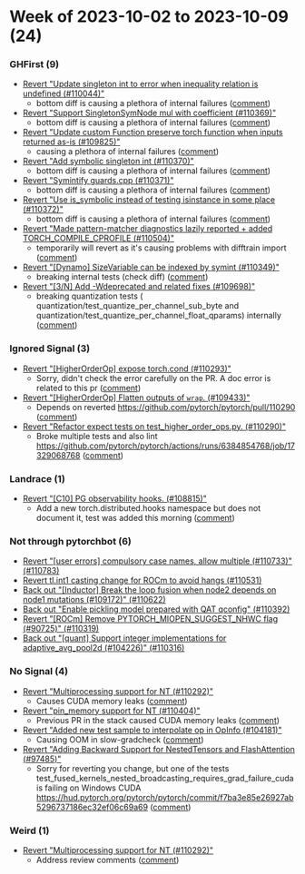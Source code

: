 # Week of 2023-10-02 to 2023-10-09 (24)

### GHFirst (9)

- [Revert "Update singleton int to error when inequality relation is undefined (#110044)"](https://github.com/pytorch/pytorch/commit/330db8278b3d3eeef47237fe0d2411ff0ffcfab7)
  - bottom diff is causing a plethora of internal failures ([comment](https://github.com/pytorch/pytorch/pull/110044#issuecomment-1749805209))
- [Revert "Support SingletonSymNode mul with coefficient (#110369)"](https://github.com/pytorch/pytorch/commit/1c3fae46ee76c0586679d49e32c13b94025f4061)
  - bottom diff is causing a plethora of internal failures ([comment](https://github.com/pytorch/pytorch/pull/110369#issuecomment-1749802899))
- [Revert "Update custom Function preserve torch function when inputs returned as-is (#109825)"](https://github.com/pytorch/pytorch/commit/236afe73a23fd6e9365675c5c88ab4aefed27117)
  - causing a plethora of internal failures ([comment](https://github.com/pytorch/pytorch/pull/109825#issuecomment-1749802739))
- [Revert "Add symbolic singleton int (#110370)"](https://github.com/pytorch/pytorch/commit/fdf6055ea7253a2ba8b79f924c017d659e204168)
  - bottom diff is causing a plethora of internal failures ([comment](https://github.com/pytorch/pytorch/pull/110370#issuecomment-1749801188))
- [Revert "Symintify guards.cpp (#110371)"](https://github.com/pytorch/pytorch/commit/585e2bd81857f82c8f8b147cd071ca649f56a8b5)
  - bottom diff is causing a plethora of internal failures ([comment](https://github.com/pytorch/pytorch/pull/110371#issuecomment-1749798063))
- [Revert "Use is_symbolic instead of testing isinstance in some place (#110372)"](https://github.com/pytorch/pytorch/commit/bcd44dac600078a5d838659c9e1a08d065e5b12a)
  - bottom diff is causing a plethora of internal failures ([comment](https://github.com/pytorch/pytorch/pull/110372#issuecomment-1749795074))
- [Revert "Made pattern-matcher diagnostics lazily reported + added TORCH_COMPILE_CPROFILE (#110504)"](https://github.com/pytorch/pytorch/commit/1e4c0641ce14b806fa69c573b9cfd7527dff4e31)
  - temporarily will revert as it's causing problems with difftrain import ([comment](https://github.com/pytorch/pytorch/pull/110504#issuecomment-1749132253))
- [Revert "[Dynamo] SizeVariable can be indexed by symint (#110349)"](https://github.com/pytorch/pytorch/commit/21019620ee095e4f0898da917b7e12f27c74e350)
  - breaking internal tests (check diff) ([comment](https://github.com/pytorch/pytorch/pull/110349#issuecomment-1748021641))
- [Revert "[3/N] Add -Wdeprecated and related fixes (#109698)"](https://github.com/pytorch/pytorch/commit/156aefa89b1738aed951dc68b09e5b431b3d421c)
  - breaking quantization tests ( quantization/test_quantize_per_channel_sub_byte and  quantization/test_quantize_per_channel_float_qparams) internally ([comment](https://github.com/pytorch/pytorch/pull/109698#issuecomment-1746999806))

### Ignored Signal (3)

- [Revert "[HigherOrderOp] expose torch.cond (#110293)"](https://github.com/pytorch/pytorch/commit/576b80d23e4c8b6ecd72901869f41c9e2751ecba)
  - Sorry, didn't check the error carefully on the PR. A doc error is related to this pr ([comment](https://github.com/pytorch/pytorch/pull/110293#issuecomment-1751176719))
- [Revert "[HigherOrderOp] Flatten outputs of `wrap`. (#109433)"](https://github.com/pytorch/pytorch/commit/cba3f407b10eb12df18684039d25489acb160f3f)
  - Depends on reverted https://github.com/pytorch/pytorch/pull/110290 ([comment](https://github.com/pytorch/pytorch/pull/109433#issuecomment-1743766271))
- [Revert "Refactor expect tests on test_higher_order_ops.py. (#110290)"](https://github.com/pytorch/pytorch/commit/859733512f0609126d936e1bbffacc7bbc096e6e)
  - Broke multiple tests and also lint https://github.com/pytorch/pytorch/actions/runs/6384854768/job/17329068768 ([comment](https://github.com/pytorch/pytorch/pull/110290#issuecomment-1743764686))

### Landrace (1)

- [Revert "[C10] PG observability hooks. (#108815)"](https://github.com/pytorch/pytorch/commit/ff0358b0384d6a3a5b8ceeae625c93221612ba8e)
  - Add a new torch.distributed.hooks namespace but does not document it, test was added this morning ([comment](https://github.com/pytorch/pytorch/pull/108815#issuecomment-1751327751))

### Not through pytorchbot (6)

- [Revert "[user errors] compulsory case names, allow multiple (#110733)" (#110783)](https://github.com/pytorch/pytorch/commit/18f0d3af7210f41dfb1ed17c65f103222bdb2563)
- [Revert tl.int1 casting change for ROCm to avoid hangs (#110531)](https://github.com/pytorch/pytorch/commit/96f616a0547809f3846b8ba4264476576dc9c2ad)
- [Back out "[Inductor] Break the loop fusion when node2 depends on node1 mutations (#109172)" (#110622)](https://github.com/pytorch/pytorch/commit/ecdd1bcf0399878ed862d56be7f5a30c875ebf57)
- [Back out "Enable pickling model prepared with QAT qconfig" (#110392)](https://github.com/pytorch/pytorch/commit/7c72238e4b29dc0a534e74b60c59810d54edfa41)
- [Revert "[ROCm] Remove PYTORCH_MIOPEN_SUGGEST_NHWC flag (#90725)" (#110319)](https://github.com/pytorch/pytorch/commit/9ce2e02fd63ca902a603d55730a570be56a486f8)
- [Back out "[quant] Support integer implementations for adaptive_avg_pool2d (#104226)" (#110316)](https://github.com/pytorch/pytorch/commit/f2a1b93549afbed40f2b3129277866f1170f292b)

### No Signal (4)

- [Revert "Multiprocessing support for NT (#110292)"](https://github.com/pytorch/pytorch/commit/dac895c10ae0af86a5ca1183c1d08d0c00bc6c43)
  - Causes CUDA memory leaks ([comment](https://github.com/pytorch/pytorch/pull/110292#issuecomment-1749852095))
- [Revert "pin_memory support for NT (#110404)"](https://github.com/pytorch/pytorch/commit/81ce5d5725c5413db054c0972d7dc252538ca2ef)
  - Previous PR in the stack caused CUDA memory leaks ([comment](https://github.com/pytorch/pytorch/pull/110404#issuecomment-1749850211))
- [Revert "Added new test sample to interpolate op in OpInfo (#104181)"](https://github.com/pytorch/pytorch/commit/df3ab70dde65397017c6d0280495bc8df3d82933)
  - Causing OOM in slow-gradcheck ([comment](https://github.com/pytorch/pytorch/pull/104181#issuecomment-1745472323))
- [Revert "Adding Backward Support for NestedTensors and FlashAttention (#97485)"](https://github.com/pytorch/pytorch/commit/8d6479725ac7004334be184f034e91b69fef683c)
  - Sorry for reverting you change, but one of the tests test_fused_kernels_nested_broadcasting_requires_grad_failure_cuda is failing on Windows CUDA https://hud.pytorch.org/pytorch/pytorch/commit/f7ba3e85e26927ab5296737186ec32ef06c69a69 ([comment](https://github.com/pytorch/pytorch/pull/97485#issuecomment-1743474468))

### Weird (1)

- [Revert "Multiprocessing support for NT (#110292)"](https://github.com/pytorch/pytorch/commit/7e6cf04a843a645c662ffb2eb4334ed84da97f01)
  - Address review comments ([comment](https://github.com/pytorch/pytorch/pull/110292#issuecomment-1743524901))

